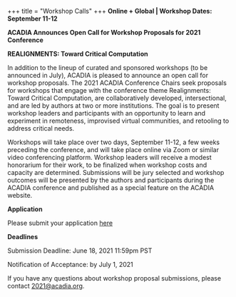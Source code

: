 +++
title = "Workshop Calls"
+++
**Online + Global | Workshop Dates: September 11-12**

**ACADIA Announces Open Call for Workshop Proposals for 2021 Conference**

**REALIGNMENTS: Toward Critical Computation**

In addition to the lineup of curated and sponsored workshops (to be announced in July), ACADIA is pleased to announce an open call for workshop proposals. The 2021 ACADIA Conference Chairs seek proposals for workshops that engage with the conference theme Realignments: Toward Critical Computation, are collaboratively developed, intersectional, and are led by authors at two or more institutions. The goal is to present workshop leaders and participants with an opportunity to learn and experiment in remoteness, improvised virtual communities, and retooling to address critical needs.
 
Workshops will take place over two days, September 11-12, a few weeks preceding the conference, and will take place online via Zoom or similar video conferencing platform. Workshop leaders will receive a modest honorarium for their work, to be finalized when workshop costs and capacity are determined. Submissions will be jury selected and workshop outcomes will be presented by the authors and participants during the ACADIA conference and published as a special feature on the ACADIA website. 

**Application**

Please submit your application [here](https://forms.gle/frn5Y2n54LbaP4567)

**Deadlines**

Submission Deadline: June 18, 2021 11:59pm PST

Notification of Acceptance: by July 1, 2021

 
If you have any questions about workshop proposal submissions, please contact 2021@acadia.org.



